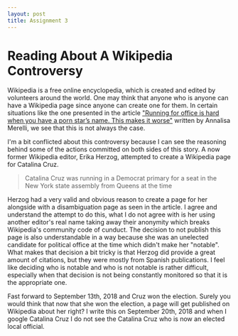 ```yaml
---
layout: post
title: Assignment 3
---
```


# Reading About A Wikipedia Controversy

Wikipedia is a free online encyclopedia, which is created and edited by volunteers around the world. One may think that anyone who is anyone can have a Wikipedia page since anyone can create one for them. In certain situations like the one presented in the article ["Running for office is hard when you have a 
porn star’s name. This makes it worse"](https://qz.com/1352568/running-for-office-is-hard-when-you-have-a-porn-stars-name-this-makes-it-worse/) written by Annalisa Merelli, we see that this is not always the case.

I'm a bit conflicted about this controversy because I can see the reasoning behind some of the actions committed on both sides of this story. A now former Wikipedia editor, Erika Herzog, attempted to create a Wikipedia page for Catalina Cruz.
> Catalina Cruz was running in a Democrat primary for a seat in the New York state assembly from Queens at the time

Herzog had a very valid and obvious reason to create a page for her alongside with a disambiguation page as seen in the article. I agree and understand the attempt to do this, what I do not agree with is her using another editor's real name taking away their anonymity which breaks Wikipedia's community code of cunduct. The decision to not publish this page is also understandable in a way because she was an unelected candidate for political office at the time which didn't make her "notable". What makes that decision a bit tricky is that Herzog did provide a great amount of citations, but they were mostly from Spanish publications. I feel like deciding who is notable and who is not notable is rather difficult, especially when that decision is not being constantly monitored so that it is the appropriate one.

Fast forward to September 13th, 2018 and Cruz won the election. Surely you would think that now that she won the election, a page will get published on Wikipedia about her right? I write this on September 20th, 2018 and when I google Catalina Cruz I do not see the Catalina Cruz who is now an elected local official. 
